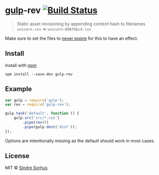 # [gulp](https://github.com/wearefractal/gulp)-rev [![Build Status](https://secure.travis-ci.org/sindresorhus/gulp-rev.png?branch=master)](http://travis-ci.org/sindresorhus/gulp-rev)

> Static asset revisioning by appending content hash to filenames  
`unicorn.css` => `unicorn-098f6bcd.css`

Make sure to set the files to [never expire](http://developer.yahoo.com/performance/rules.html#expires) for this to have an effect.


## Install

Install with [npm](https://npmjs.org/package/gulp-rev)

```
npm install --save-dev gulp-rev
```


## Example

```js
var gulp = require('gulp');
var rev = require('gulp-rev');

gulp.task('default', function () {
	gulp.src('src/*.css')
		.pipe(rev())
		.pipe(gulp.dest('dist'));
});
```

Options are intentionally missing as the default should work in most cases.


## License

MIT © [Sindre Sorhus](http://sindresorhus.com)
